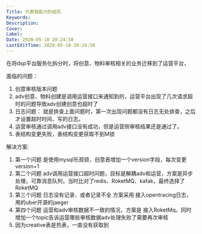```yaml
---
Title: 代表我能力的经历
Keywords: 
Description: 
Cover: 
Label: 
Date: 2020-05-10 20:24:58
LastEditTime: 2020-05-10 20:24:58
---
```


在将dsp平台服务化拆分时，将创意、物料审核相关的业务迁移到了运营平台，

面临的问题：

1. 创意审核版本问题
2. adv创意、物料创建是调用运营接口来通知到的，运营平台出现了几次请求超时的问题导致adv创建创意也超时了
3. 日志问题： 就是排查上面问题时，第一次出现问题都没有日志无处排查，之后才设置超时时间、写的日志。
4. 运营审核通过调用adv接口没有成功，但是运营侧审核结果还是通过了。
5. 表结构变更失败，表结构变更获取不到M锁

解决方案:

1. 第一个问题 是使用mysql乐观锁，创意表增加一个version字段，每次变更version+1
2. 第二个问题 adv调用运营接口超时问题，目标是解耦adv和运营，方案是异步处理，可靠消息队列，当时比对了redis、RoketMQ、kafak，最终选择了RoketMQ
3. 第三个问题 日志没有记录、或者记录不全 方案采用 接入opentracing日志，用的uber开源的jaeger
4. 第四个问题 运营和adv审核数据不一致的情况，方案是 接入RoketMq，同时增加一个topic告诉运营哪些审核数据adv处理失败了需要再次审核
5. 因为creative表是热表，一直没有获取到